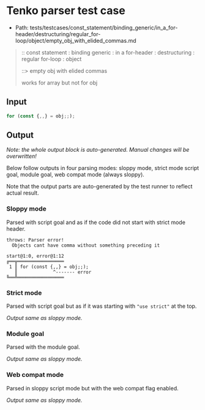 # Tenko parser test case

- Path: tests/testcases/const_statement/binding_generic/in_a_for-header/destructuring/regular_for-loop/object/empty_obj_with_elided_commas.md

> :: const statement : binding generic : in a for-header : destructuring : regular for-loop : object
>
> ::> empty obj with elided commas
>
> works for array but not for obj

## Input

`````js
for (const {,,} = obj;;);
`````

## Output

_Note: the whole output block is auto-generated. Manual changes will be overwritten!_

Below follow outputs in four parsing modes: sloppy mode, strict mode script goal, module goal, web compat mode (always sloppy).

Note that the output parts are auto-generated by the test runner to reflect actual result.

### Sloppy mode

Parsed with script goal and as if the code did not start with strict mode header.

`````
throws: Parser error!
  Objects cant have comma without something preceding it

start@1:0, error@1:12
╔══╦═════════════════
 1 ║ for (const {,,} = obj;;);
   ║             ^------- error
╚══╩═════════════════

`````

### Strict mode

Parsed with script goal but as if it was starting with `"use strict"` at the top.

_Output same as sloppy mode._

### Module goal

Parsed with the module goal.

_Output same as sloppy mode._

### Web compat mode

Parsed in sloppy script mode but with the web compat flag enabled.

_Output same as sloppy mode._
